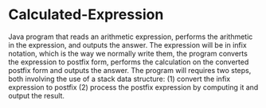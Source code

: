 # Calculated-Expression
Java program that reads an arithmetic expression, performs the arithmetic in the expression, and outputs the answer. 
The expression will be in infix notation, which is the way we normally write them, the program converts the expression to postfix form, performs the calculation on the converted postfix form and outputs the answer. 
The program will requires two steps, both involving the use of a stack data structure: 
    (1) convert the infix expression to postfix
    (2) process the postfix expression by computing it and output the result.
